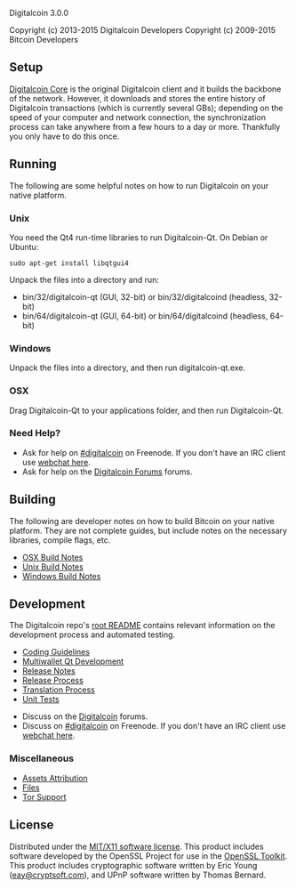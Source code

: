 Digitalcoin 3.0.0

Copyright (c) 2013-2015 Digitalcoin Developers
Copyright (c) 2009-2015 Bitcoin Developers


Setup
---------------------
[Digitalcoin Core](http://digitalcoin.co/en/download) is the original Digitalcoin client and it builds the backbone of the network. However, it downloads and stores the entire history of Digitalcoin transactions (which is currently several GBs); depending on the speed of your computer and network connection, the synchronization process can take anywhere from a few hours to a day or more. Thankfully you only have to do this once. 

Running
---------------------
The following are some helpful notes on how to run Digitalcoin on your native platform. 

### Unix

You need the Qt4 run-time libraries to run Digitalcoin-Qt. On Debian or Ubuntu:

	sudo apt-get install libqtgui4

Unpack the files into a directory and run:

- bin/32/digitalcoin-qt (GUI, 32-bit) or bin/32/digitalcoind (headless, 32-bit)
- bin/64/digitalcoin-qt (GUI, 64-bit) or bin/64/digitalcoind (headless, 64-bit)


### Windows

Unpack the files into a directory, and then run digitalcoin-qt.exe.

### OSX

Drag Digitalcoin-Qt to your applications folder, and then run Digitalcoin-Qt.

### Need Help?

* Ask for help on [#digitalcoin](http://webchat.freenode.net?channels=digitalcoin) on Freenode. If you don't have an IRC client use [webchat here](http://webchat.freenode.net?channels=digitalcoin).
* Ask for help on the [Digitalcoin Forums](https://digitalcoin.co/) forums.

Building
---------------------
The following are developer notes on how to build Bitcoin on your native platform. They are not complete guides, but include notes on the necessary libraries, compile flags, etc.

- [OSX Build Notes](build-osx.md)
- [Unix Build Notes](build-unix.md)
- [Windows Build Notes](build-msw.md)

Development
---------------------
The Digitalcoin repo's [root README](https://github.com/DGCFoundation/digitalcoin/blob/master/README.md) contains relevant information on the development process and automated testing.

- [Coding Guidelines](coding.md)
- [Multiwallet Qt Development](multiwallet-qt.md)
- [Release Notes](release-notes.md)
- [Release Process](release-process.md)
- [Translation Process](translation_process.md)
- [Unit Tests](unit-tests.md)

* Discuss on the [Digitalcoin](https://digitalcoin.co/) forums.
* Discuss on [#digitalcoin](http://webchat.freenode.net/?channels=digitalcoin) on Freenode. If you don't have an IRC client use [webchat here](http://webchat.freenode.net/?channels=digitalcoin).

### Miscellaneous
- [Assets Attribution](assets-attribution.md)
- [Files](files.md)
- [Tor Support](tor.md)

License
---------------------
Distributed under the [MIT/X11 software license](http://www.opensource.org/licenses/mit-license.php).
This product includes software developed by the OpenSSL Project for use in the [OpenSSL Toolkit](http://www.openssl.org/). This product includes
cryptographic software written by Eric Young ([eay@cryptsoft.com](mailto:eay@cryptsoft.com)), and UPnP software written by Thomas Bernard.
